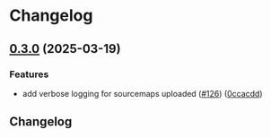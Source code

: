 # Changelog

## [0.3.0](https://github.com/grafana/faro-javascript-bundler-plugins/compare/faro-webpack-plugin-v0.2.2...faro-webpack-plugin-v0.3.0) (2025-03-19)


### Features

* add verbose logging for sourcemaps uploaded ([#126](https://github.com/grafana/faro-javascript-bundler-plugins/issues/126)) ([0ccacdd](https://github.com/grafana/faro-javascript-bundler-plugins/commit/0ccacdd1480be4d6497874b286e8bb5ebbc3c852))

## Changelog
